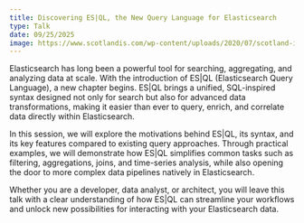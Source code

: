 ```yaml
---
title: Discovering ES|QL, the New Query Language for Elasticsearch
type: Talk
date: 09/25/2025
image: https://www.scotlandis.com/wp-content/uploads/2020/07/scotland-is-logo.png
---
```


Elasticsearch has long been a powerful tool for searching, aggregating, and analyzing data at scale. With the introduction of ES|QL (Elasticsearch Query Language), a new chapter begins. ES|QL brings a unified, SQL-inspired syntax designed not only for search but also for advanced data transformations, making it easier than ever to query, enrich, and correlate data directly within Elasticsearch.

In this session, we will explore the motivations behind ES|QL, its syntax, and its key features compared to existing query approaches. Through practical examples, we will demonstrate how ES|QL simplifies common tasks such as filtering, aggregations, joins, and time-series analysis, while also opening the door to more complex data pipelines natively in Elasticsearch.

Whether you are a developer, data analyst, or architect, you will leave this talk with a clear understanding of how ES|QL can streamline your workflows and unlock new possibilities for interacting with your Elasticsearch data.
